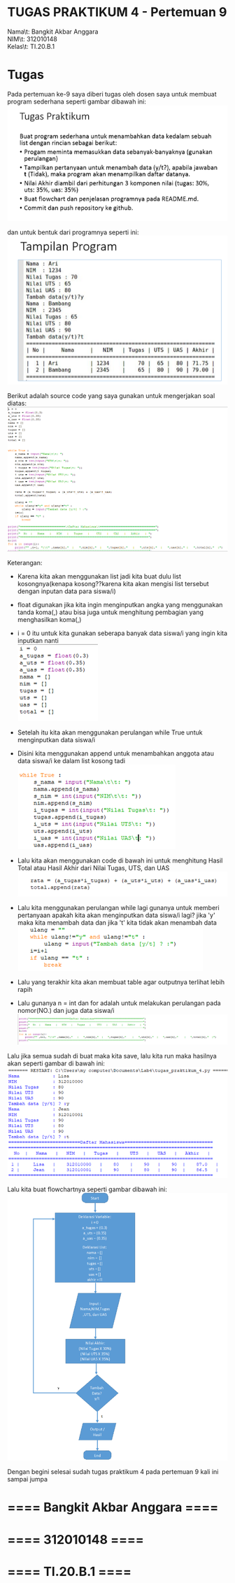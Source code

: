 # TUGAS PRAKTIKUM 4 - Pertemuan 9

Nama\t: Bangkit Akbar Anggara<br>
NIM\t: 312010148<br>
Kelas\t: TI.20.B.1<br>

# Tugas

Pada pertemuan ke-9 saya diberi tugas oleh dosen saya untuk membuat program sederhana seperti gambar dibawah ini:<br>
![tugas.png](Pic/tugas.png)

dan untuk bentuk dari programnya seperti ini:<br>
![tampilan_tugas.png](Pic/tampilan_tugas.png)

Berikut adalah source code yang saya gunakan untuk mengerjakan soal diatas:<br>
![code.png](Pic/code.png)

Keterangan:<br>
  - Karena kita akan menggunakan list jadi kita buat dulu list kosongnya(kenapa kosong??karena kita akan mengisi list tersebut dengan inputan data para siswa/i)<br>
  - float digunakan jika kita ingin menginputkan angka yang menggunakan tanda koma(,) atau bisa juga untuk menghitung pembagian yang menghasilkan koma(,)<br>
  - i = 0 itu untuk kita gunakan seberapa banyak data siswa/i yang ingin kita inputkan nanti<br>
    ![lis.png](Pic/list.png)
 
  - Setelah itu kita akan menggunakan perulangan while True untuk menginputkan data siswa/i<br>
  - Disini kita menggunakan append untuk menambahkan anggota atau data siswa/i ke dalam list kosong tadi<br>
    ![input.png](Pic/input.png)
    
  - Lalu kita akan menggunakan code di bawah ini untuk menghitung Hasil Total atau Hasil Akhir dari Nilai Tugas, UTS, dan UAS<br>
    ![nilai_akhir.png](Pic/nilai_akhir.png)
    
  - Lalu kita menggunakan perulangan while lagi gunanya untuk memberi pertanyaan apakah kita akan menginputkan data siswa/i lagi? jika 'y' maka kita menambah data dan jika 't' kita tidak akan menambah data<br>
    ![tambah_data.png](Pic/tambah_data.png)
  
  - Lalu yang terakhir kita akan membuat table agar outputnya terlihat lebih rapih
  - Lalu gunanya n = int dan for adalah untuk melakukan perulangan pada nomor(NO.) dan juga data siswa/i<br>
    ![table.png](Pic/table.png)

Lalu jika semua sudah di buat maka kita save, lalu kita run maka hasilnya akan seperti gambar di bawah ini:<br>
  ![hasil_praktikum_4.png](Pic/hasil_praktikum_4.png)
  
Lalu kita buat flowchartnya seperti gambar dibawah ini:<br>
  ![flowchart.png](Pic/flowchart.png)

Dengan begini selesai sudah tugas praktikum 4 pada pertemuan 9 kali ini sampai jumpa

# ==== Bangkit Akbar Anggara ====
# ==== 312010148 ====
# ==== TI.20.B.1 ====
